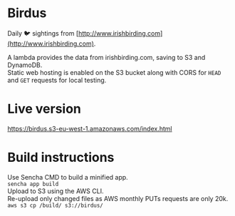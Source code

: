# Birdus

Daily 🐦 sightings from [http://www.irishbirding.com](http://www.irishbirding.com).

A lambda provides the data from irishbirding.com, saving to S3 and DynamoDB.  
Static web hosting is enabled on the S3 bucket along with CORS for `HEAD` and `GET`
 requests for local testing.

# Live version
https://birdus.s3-eu-west-1.amazonaws.com/index.html 

# Build instructions
Use Sencha CMD to build a minified app.  
`sencha app build`  
Upload to S3 using the AWS CLI.  
Re-upload only changed files as AWS monthly PUTs requests are only 20k.    
`aws s3 cp /build/ s3://birdus/`  
